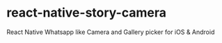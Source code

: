# react-native-story-camera
React Native Whatsapp like Camera and Gallery picker for iOS &amp; Android
